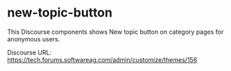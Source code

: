 # new-topic-button

This Discourse components shows New topic button on category pages for anonymous users.

Discourse URL: https://tech.forums.softwareag.com/admin/customize/themes/156
